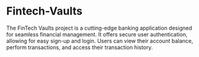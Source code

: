 # Fintech-Vaults
The FinTech Vaults project is a cutting-edge banking application designed for seamless financial management. It offers secure user authentication, allowing for easy sign-up and login. Users can view their account balance, perform transactions, and access their transaction history. 
